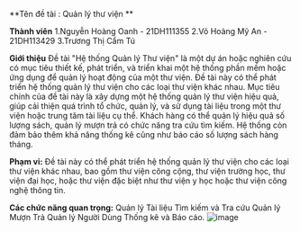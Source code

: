 **Tên đề tài : Quản lý thư viện **

**Thành viên**
1.Nguyễn Hoàng Oanh - 21DH111355
2.Võ Hoàng Mỹ An - 21DH113429
3.Trương Thị Cẩm Tú

**Giới thiệu**
Đề tài "Hệ thống Quản lý Thư viện" là một dự án hoặc nghiên cứu có mục tiêu thiết kế, phát triển, và triển khai một hệ thống phần mềm hoặc ứng dụng để quản lý hoạt động của một thư viện. 
Đề tài này có thể phát triển hệ thống quản lý thư viện cho các loại thư viện khác nhau. Mục tiêu chính của đề tài này là xây dựng một hệ thống quản lý thư viện hiệu quả, giúp cải thiện quá trình tổ chức, quản lý, và sử dụng tài liệu trong một thư viện hoặc trung tâm tài liệu cụ thể. Khách hàng có thể quản lý hiệu quả số lượng sách, quản lý mượn trả có chức năng tra cứu tìm kiếm. Hệ thống còn đảm bảo thêm khả năng thống kê cũng như báo cáo số lượng sách hàng tháng.

**Phạm vi:**
Đề tài này có thể phát triển hệ thống quản lý thư viện cho các loại thư viện khác nhau, bao gồm thư viện công cộng, thư viện trường học, thư viện đại học, hoặc thư viện đặc biệt như thư viện y học hoặc thư viện công nghệ thông tin.

**Các chức năng quan trọng:**
Quản lý Tài liệu
Tìm kiếm và Tra cứu Quản lý Mượn Trả
Quản lý Người Dùng
Thống kê và Báo cáo.
![image](https://github.com/camtu470/Nhom3_QuanLyThuVien_T6_Ca2/assets/147785899/70754e4c-6ff7-4b15-8f44-d02ec2143266)

